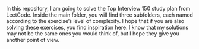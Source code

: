 In this repository, I am going to solve the Top Interview 150 study plan from LeetCode.
Inside the main folder, you will find three subfolders, each named according to the exercise’s level of complexity.
I hope that if you are also solving these exercises, you find inspiration here. 
I know that my solutions may not be the same ones you would think of, but I hope they give you another point of view.
